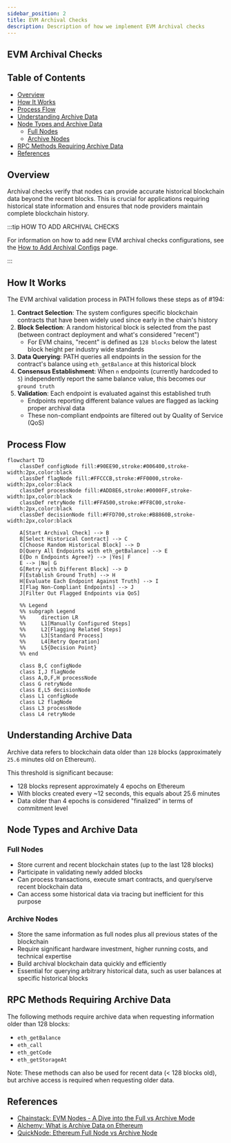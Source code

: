 ```yaml
---
sidebar_position: 2
title: EVM Archival Checks
description: Description of how we implement EVM Archival checks
---
```


## EVM Archival Checks <!-- omit in toc -->

## Table of Contents <!-- omit in toc -->

- [Overview](#overview)
- [How It Works](#how-it-works)
- [Process Flow](#process-flow)
- [Understanding Archive Data](#understanding-archive-data)
- [Node Types and Archive Data](#node-types-and-archive-data)
  - [Full Nodes](#full-nodes)
  - [Archive Nodes](#archive-nodes)
- [RPC Methods Requiring Archive Data](#rpc-methods-requiring-archive-data)
- [References](#references)

## Overview

Archival checks verify that nodes can provide accurate historical blockchain data beyond the recent blocks.
This is crucial for applications requiring historical state information and ensures that node providers maintain complete blockchain history.

:::tip HOW TO ADD ARCHIVAL CHECKS

For information on how to add new EVM archival checks configurations, see the [How to Add Archival Configs](./3_adding_new_archival.md) page.

:::

## How It Works

The EVM archival validation process in PATH follows these steps as of #194:

1. **Contract Selection**: The system configures specific blockchain contracts that have been widely used since early in the chain's history
2. **Block Selection**: A random historical block is selected from the past (between contract deployment and what's considered "recent")
   - For EVM chains, "recent" is defined as `128 blocks` below the latest block height per industry wide standards
3. **Data Querying**: PATH queries all endpoints in the session for the contract's balance using `eth_getBalance` at this historical block
4. **Consensus Establishment**: When `n` endpoints (currently hardcoded to `5`) independently report the same balance value, this becomes our `ground truth`
5. **Validation**: Each endpoint is evaluated against this established truth
   - Endpoints reporting different balance values are flagged as lacking proper archival data
   - These non-compliant endpoints are filtered out by Quality of Service (QoS)

## Process Flow

```mermaid
flowchart TD
    classDef configNode fill:#90EE90,stroke:#006400,stroke-width:2px,color:black
    classDef flagNode fill:#FFCCCB,stroke:#FF0000,stroke-width:2px,color:black
    classDef processNode fill:#ADD8E6,stroke:#0000FF,stroke-width:1px,color:black
    classDef retryNode fill:#FFA500,stroke:#FF8C00,stroke-width:2px,color:black
    classDef decisionNode fill:#FFD700,stroke:#B8860B,stroke-width:2px,color:black

    A[Start Archival Check] --> B
    B[Select Historical Contract] --> C
    C[Choose Random Historical Block] --> D
    D[Query All Endpoints with eth_getBalance] --> E
    E{Do n Endpoints Agree?} --> |Yes| F
    E --> |No| G
    G[Retry with Different Block] --> D
    F[Establish Ground Truth] --> H
    H[Evaluate Each Endpoint Against Truth] --> I
    I[Flag Non-Compliant Endpoints] --> J
    J[Filter Out Flagged Endpoints via QoS]

    %% Legend
    %% subgraph Legend
    %%     direction LR
    %%     L1[Manually Configured Steps]
    %%     L2[Flagging Related Steps]
    %%     L3[Standard Process]
    %%     L4[Retry Operation]
    %%     L5{Decision Point}
    %% end

    class B,C configNode
    class I,J flagNode
    class A,D,F,H processNode
    class G retryNode
    class E,L5 decisionNode
    class L1 configNode
    class L2 flagNode
    class L3 processNode
    class L4 retryNode
```

## Understanding Archive Data

Archive data refers to blockchain data older than `128` blocks (approximately `25.6` minutes old on Ethereum).

This threshold is significant because:

- 128 blocks represent approximately 4 epochs on Ethereum
- With blocks created every ~12 seconds, this equals about 25.6 minutes
- Data older than 4 epochs is considered "finalized" in terms of commitment level

## Node Types and Archive Data

### Full Nodes

- Store current and recent blockchain states (up to the last 128 blocks)
- Participate in validating newly added blocks
- Can process transactions, execute smart contracts, and query/serve recent blockchain data
- Can access some historical data via tracing but inefficient for this purpose

### Archive Nodes

- Store the same information as full nodes plus all previous states of the blockchain
- Require significant hardware investment, higher running costs, and technical expertise
- Build archival blockchain data quickly and efficiently
- Essential for querying arbitrary historical data, such as user balances at specific historical blocks

## RPC Methods Requiring Archive Data

The following methods require archive data when requesting information older than 128 blocks:

- `eth_getBalance`
- `eth_call`
- `eth_getCode`
- `eth_getStorageAt`

Note: These methods can also be used for recent data (< 128 blocks old), but archive access is required when requesting older data.

## References

- [Chainstack: EVM Nodes - A Dive into the Full vs Archive Mode](https://chainstack.com/evm-nodes-a-dive-into-the-full-vs-archive-mode/)
- [Alchemy: What is Archive Data on Ethereum](https://docs.alchemy.com/docs/what-is-archive-data-on-ethereum)
- [QuickNode: Ethereum Full Node vs Archive Node](https://www.quicknode.com/guides/infrastructure/node-setup/ethereum-full-node-vs-archive-node)

